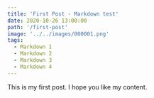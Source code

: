 ```yaml
---
title: 'First Post - Markdown test'
date: 2020-10-26 13:00:00
path: '/first-post'
image: '../../images/000001.png'
tags:
  - Markdown 1
  - Markdown 2
  - Markdown 3
  - Markdown 4
---
```


This is my first post. I hope you like my content.

